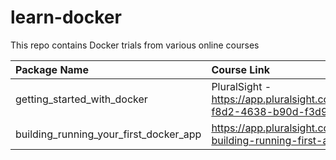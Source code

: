 # learn-docker
This repo contains Docker trials from various online courses

| Package Name                           | Course Link                                                                          |
|:---------------------------------------|:-------------------------------------------------------------------------------------|
| getting_started_with_docker            | PluralSight - https://app.pluralsight.com/library/courses/9722652c-f8d2-4638-b90d-f3d98f9b2949         |
| building_running_your_first_docker_app | https://app.pluralsight.com/library/courses/docker-building-running-first-app |




